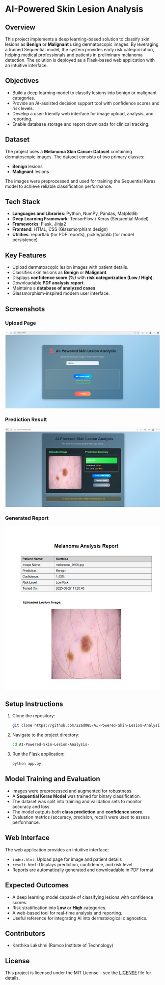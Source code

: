 # AI-Powered Skin Lesion Analysis  

## Overview  
This project implements a deep learning-based solution to classify skin lesions as **Benign** or **Malignant** using dermatoscopic images. By leveraging a trained Sequential model, the system provides early risk categorization, helping medical professionals and patients in preliminary melanoma detection. The solution is deployed as a Flask-based web application with an intuitive interface.  

## Objectives  
- Build a deep learning model to classify lesions into benign or malignant categories.  
- Provide an AI-assisted decision support tool with confidence scores and risk levels.  
- Develop a user-friendly web interface for image upload, analysis, and reporting.  
- Enable database storage and report downloads for clinical tracking.  

## Dataset  
The project uses a **Melanoma Skin Cancer Dataset** containing dermatoscopic images. The dataset consists of two primary classes:  
- **Benign** lesions  
- **Malignant** lesions  

The images were preprocessed and used for training the Sequential Keras model to achieve reliable classification performance.  

## Tech Stack  
- **Languages and Libraries**: Python, NumPy, Pandas, Matplotlib  
- **Deep Learning Framework**: TensorFlow / Keras (Sequential Model)  
- **Frameworks**: Flask, Jinja2  
- **Frontend**: HTML, CSS (Glassmorphism design)  
- **Utilities**: reportlab (for PDF reports), pickle/joblib (for model persistence)  

## Key Features  
- Upload dermatoscopic lesion images with patient details.  
- Classifies skin lesions as **Benign** or **Malignant**.  
- Displays **confidence score (%)** with **risk categorization (Low / High)**.  
- Downloadable **PDF analysis report**.  
- Maintains a **database of analyzed cases**.  
- Glassmorphism-inspired modern user interface.  

## Screenshots  

### Upload Page  
![Upload Page](upload.png)  

### Prediction Result  
![Prediction Result](prediction-melanoma.png)  

### Generated Report  
![Generated Report](report.png)  

## Setup Instructions  
1. Clone the repository:  
   ```bash
   git clone https://github.com/22ad085/AI-Powered-Skin-Lesion-Analysis.git
   ```
2. Navigate to the project directory:
    ```bash
    cd AI-Powered-Skin-Lesion-Analysis-
    ```
3. Run the Flask application:
    ```bash
    python app.py
    ```
## Model Training and Evaluation
- Images were preprocessed and augmented for robustness.  
- A **Sequential Keras Model** was trained for binary classification.  
- The dataset was split into training and validation sets to monitor accuracy and loss.  
- The model outputs both **class prediction** and **confidence score**.  
- Evaluation metrics (accuracy, precision, recall) were used to assess performance.  

## Web Interface
The web application provides an intuitive interface:  
- `index.html`: Upload page for image and patient details  
- `result.html`: Displays prediction, confidence, and risk level  
- Reports are automatically generated and downloadable in PDF format  

## Expected Outcomes
- A deep learning model capable of classifying lesions with confidence scores.  
- Risk stratification into **Low** or **High** categories.  
- A web-based tool for real-time analysis and reporting.  
- Useful reference for integrating AI into dermatological diagnostics.  

## Contributors
- Karthika Lakshmi (Ramco Institute of Technology)  

## License
This project is licensed under the MIT License - see the [LICENSE](LICENSE) file for details.
